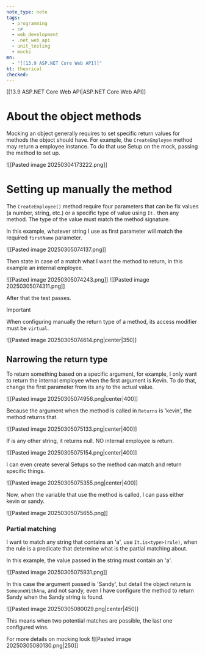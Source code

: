 ```yaml
---
note_type: note
tags:
  - programming
  - c#
  - web_development
  - .net_web_api
  - unit_testing
  - mocks
mn:
  - "[[13.9 ASP.NET Core Web API]]"
kt: theorical
checked:
---
```

[[13.9 ASP.NET Core Web API|ASP.NET Core Web API]]

# About the object methods
Mocking an object generally requires to set specific return values for methods the object should have. For example, the `CreateEmployee` method may return a employee instance. To do that use Setup on the mock, passing the method to set up.

![[Pasted image 20250304173222.png]]

# Setting up manually the method
The `CreateEmployee()` method require four parameters that can be fix values (a number, string, etc.) or a specific type of value using `It.` then any method. The type of the value must match the method signature.

In this example, whatever string I use as first parameter will match the required `firstName` parameter. 

![[Pasted image 20250305074137.png]]

Then state in case of a match what I want the method to return, in this example an internal employee.

![[Pasted image 20250305074243.png]]
![[Pasted image 20250305074311.png]]

After that the test passes. 

>[!important]
>When configuring manually the return type of a method, its access modifier must be `virtual`.
>
>![[Pasted image 20250305074614.png|center|350]]

## Narrowing the return type
To return something based on a specific argument, for example, I only want to return the internal employee when the first argument is Kevin. To do that, change the first parameter from its any to the actual value.

![[Pasted image 20250305074956.png|center|400]]

Because the argument when the method is called in `Returns` is 'kevin', the method returns that.

![[Pasted image 20250305075133.png|center|400]]

If is any other string, it returns null. NO internal employee is return. 

![[Pasted image 20250305075154.png|center|400]]

I can even create several Setups so the method can match and return specific things.

![[Pasted image 20250305075355.png|center|400]]

Now, when the variable that use the method is called, I can pass either kevin or sandy.

![[Pasted image 20250305075655.png]]

### Partial matching
I want to match any string that contains an 'a', use `It.is<type>(rule)`, when the rule is a predicate that determine what is the partial matching about.

In this example, the value passed in the string must contain an 'a'.

![[Pasted image 20250305075931.png]]

In this case the argument passed is 'Sandy', but detail the object return is `SomeoneWithAna`, and not sandy, even I have configure the method to return Sandy when the Sandy string is found.

![[Pasted image 20250305080029.png|center|450]]

This means when two potential matches are possible, the last one configured wins. 

For more details on mocking look ![[Pasted image 20250305080130.png|250]]




